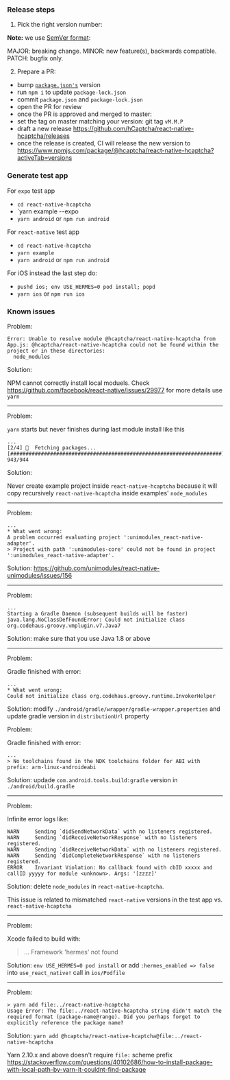 ### Release steps

1. Pick the right version number:

**Note:** we use [SemVer format](https://semver.org/):

MAJOR: breaking change.
MINOR: new feature(s), backwards compatible.
PATCH: bugfix only.

2. Prepare a PR:

- bump [`package.json's`](./package.json) version
- run `npm i` to update `package-lock.json`
- commit `package.json` and `package-lock.json`
- open the PR for review
- once the PR is approved and merged to master:
 - set the tag on master matching your version: git tag `vM.M.P`
 - draft a new release https://github.com/hCaptcha/react-native-hcaptcha/releases
- once the release is created, CI will release the new version to https://www.npmjs.com/package/@hcaptcha/react-native-hcaptcha?activeTab=versions

### Generate test app

For `expo` test app

- `cd react-native-hcaptcha`
- `yarn example --expo
- `yarn android` or `npm run android`

For `react-native` test app

- `cd react-native-hcaptcha`
- `yarn example`
- `yarn android` or `npm run android`

For iOS instead the last step do:

- `pushd ios; env USE_HERMES=0 pod install; popd`
- `yarn ios` or `npm run ios`

### Known issues

Problem:
```
Error: Unable to resolve module @hcaptcha/react-native-hcaptcha from App.js: @hcaptcha/react-native-hcaptcha could not be found within the project or in these directories:
  node_modules
```

Solution:

NPM cannot correctly install local moduels. Check
https://github.com/facebook/react-native/issues/29977 for more details use `yarn`

---

Problem:

`yarn` starts but never finishes during last module install like this
```
...
[2/4] 🚚  Fetching packages...
[#####################################################################] 943/944
```

Solution:

Never create example project inside `react-native-hcaptcha` because it will copy recursively `react-native-hcaptcha` inside examples' `node_modules`

---

Problem:

```
...
* What went wrong:
A problem occurred evaluating project ':unimodules_react-native-adapter'.
> Project with path ':unimodules-core' could not be found in project ':unimodules_react-native-adapter'.
```

Solution: https://github.com/unimodules/react-native-unimodules/issues/156

---

Problem:

```
...
Starting a Gradle Daemon (subsequent builds will be faster)
java.lang.NoClassDefFoundError: Could not initialize class org.codehaus.groovy.vmplugin.v7.Java7
```

Solution: make sure that you use Java 1.8 or above

---

Problem:

Gradle finished with error:
```
...
* What went wrong:
Could not initialize class org.codehaus.groovy.runtime.InvokerHelper
```

Solution: modify `./android/gradle/wrapper/gradle-wrapper.properties` and update gradle version in `distributionUrl` property

Problem:

Gradle finished with error:

```
...
> No toolchains found in the NDK toolchains folder for ABI with prefix: arm-linux-androideabi
```

Solution: updade `com.android.tools.build:gradle` version in `./android/build.gradle`

---

Problem:

Infinite error logs like:

```
WARN     Sending `didSendNetworkData` with no listeners registered.
WARN     Sending `didReceiveNetworkResponse` with no listeners registered.
WARN     Sending `didReceiveNetworkData` with no listeners registered.
WARN     Sending `didCompleteNetworkResponse` with no listeners registered.
ERROR    Invariant Violation: No callback found with cbID xxxxx and callID yyyyy for module <unknown>. Args: '[zzzz]'

```

Solution: delete `node_modules` in `react-native-hcaptcha`.

This issue is related to mismatched `react-native` versions in the test app vs. `react-native-hcaptcha`

---

Problem:

Xcode failed to build with:

> ...
> Framework 'hermes' not found

Solution: `env USE_HERMES=0 pod install` or add `:hermes_enabled => false` into `use_react_native!` call in `ios/Podfile`

---

Problem:
```
> yarn add file:../react-native-hcaptcha
Usage Error: The file:../react-native-hcaptcha string didn't match the required format (package-name@range). Did you perhaps forget to explicitly reference the package name?
```

Solution: `yarn add @hcaptcha/react-native-hcaptcha@file:../react-native-hcaptcha`

Yarn 2.10.x and above doesn't require `file:` scheme prefix https://stackoverflow.com/questions/40102686/how-to-install-package-with-local-path-by-yarn-it-couldnt-find-package
